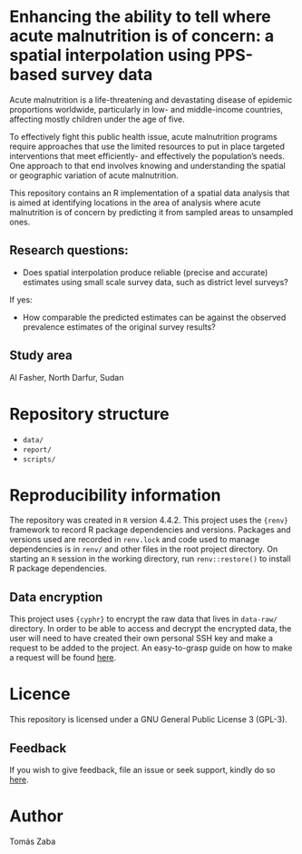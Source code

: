 

# Enhancing the ability to tell where acute malnutrition is of concern: a spatial interpolation using PPS-based survey data

Acute malnutrition is a life-threatening and devastating disease of
epidemic proportions worldwide, particularly in low- and middle-income
countries, affecting mostly children under the age of five.

To effectively fight this public health issue, acute malnutrition
programs require approaches that use the limited resources to put in
place targeted interventions that meet efficiently- and effectively the
population’s needs. One approach to that end involves knowing and
understanding the spatial or geographic variation of acute malnutrition.

This repository contains an R implementation of a spatial data analysis
that is aimed at identifying locations in the area of analysis where
acute malnutrition is of concern by predicting it from sampled areas to
unsampled ones.

## Research questions:

- Does spatial interpolation produce reliable (precise and accurate)
  estimates using small scale survey data, such as district level
  surveys?

If yes:

- How comparable the predicted estimates can be against the observed
  prevalence estimates of the original survey results?

## Study area

Al Fasher, North Darfur, Sudan

# Repository structure

- `data/`
- `report/`
- `scripts/`

# Reproducibility information

The repository was created in `R` version 4.4.2. This project uses the
`{renv}` framework to record R package dependencies and versions.
Packages and versions used are recorded in `renv.lock` and code used to
manage dependencies is in `renv/` and other files in the root project
directory. On starting an `R` session in the working directory, run
`renv::restore()` to install R package dependencies.

## Data encryption

This project uses `{cyphr}` to encrypt the raw data that lives in
`data-raw/` directory. In order to be able to access and decrypt the
encrypted data, the user will need to have created their own personal
SSH key and make a request to be added to the project. An easy-to-grasp
guide on how to make a request will be found
[here](https://github.com/OxfordIHTM/cyphr-encryption-demonstration#).

# Licence

This repository is licensed under a GNU General Public License 3
(GPL-3).

## Feedback

If you wish to give feedback, file an issue or seek support, kindly do
so [here](https://github.com/nutspatial/sud-ndardfur-amn-interp/issues).

# Author

Tomás Zaba

